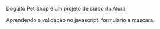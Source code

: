 Doguito Pet Shop é um projeto de curso da Alura

Aprendendo a validação no javascript, formulario e mascara.